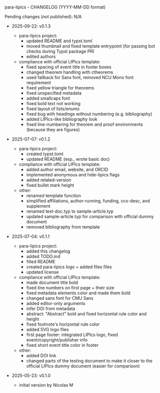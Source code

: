 para-lipics - CHANGELOG (YYYY-MM-DD format)

Pending changes (not published): N/A

- 2025-09-22: v0.1.3
    - para-lipics project:
        - updated README and typst.toml
        - moved thumbnail and fixed template entrypoint (for passing bot checks during Typst package PR)
        - edited authors
    - compliance with official LIPIcs template: 
        - fixed spacing of event title in footer boxes
        - changed theorem handling with ctheorems
        - used fallback for Sans font, removed NCU Mono font requirement
        - fixed yellow triangle for theorems
        - fixed unspecified metadata
        - added smallcaps font
        - fixed bold text not working
        - fixed layout of lists/enums
        - fixed bug with headings without numbering (e.g. bibliography)
        - added LIPIcs-like bibliography look
        - fixed line-numbering for theorem and proof environments (because they are figures)

- 2025-07-07: v0.1.2
    - para-lipics project:
        - created typst.toml
        - updated README (esp., wrote basic doc)
    - compliance with official LIPIcs template: 
        - added author email, website, and ORCID
        - implemented anonymous and hide-lipics flags
        - added related-version
        - fixed bullet mark height
    - other:
        - renamed template function
        - simplified affiliations, author-running, funding, ccs-desc, and supplement
        - renamed test-doc.typ to sample-article.typ
        - updated sample-article.typ for comparison with official dummy document
        - removed bibliography from template

- 2025-07-04: v0.1.1
    - para-lipics project:
        - added this changelog
        - added TODO.md
        - filled README
        - created para-lipics logo + added files files
        - updated license
    - compliance with official LIPIcs template:
        - made document title bold
        - fixed line numbers on first page + their size
        - fixed metadata elements color and made them bold
        - changed sans font for CMU Sans
        - added editor-only arguments
        - infer DOI from metadata
        - abstract: "Abstract" bold and fixed horizontal rule color and height
        - fixed footnote's horizontal rule color
        - added SVG logo files
        - first page footer: integrated LIPIcs logo, fixed event/copyright/publisher info
        - fixed short event title color in footer 
    - other:
        - added DOI link
        - changed parts of the testing document to make it closer to the official LIPIcs dummy document (easier for comparison)

- 2025-05-23: v0.1.0
    - initial version by Nicolas M